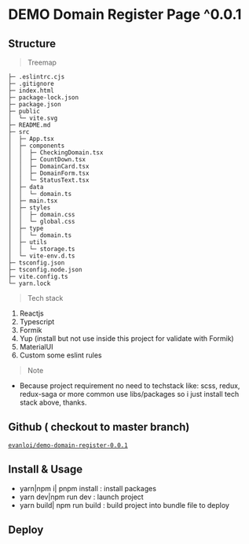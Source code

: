 # DEMO Domain Register Page ^0.0.1

## Structure

> Treemap

    ├─ .eslintrc.cjs
    ├─ .gitignore
    ├─ index.html
    ├─ package-lock.json
    ├─ package.json
    ├─ public
    │  └─ vite.svg
    ├─ README.md
    ├─ src
    │  ├─ App.tsx
    │  ├─ components
    │  │  ├─ CheckingDomain.tsx
    │  │  ├─ CountDown.tsx
    │  │  ├─ DomainCard.tsx
    │  │  ├─ DomainForm.tsx
    │  │  └─ StatusText.tsx
    │  ├─ data
    │  │  └─ domain.ts
    │  ├─ main.tsx
    │  ├─ styles
    │  │  ├─ domain.css
    │  │  └─ global.css
    │  ├─ type
    │  │  └─ domain.ts
    │  ├─ utils
    │  │  └─ storage.ts
    │  └─ vite-env.d.ts
    ├─ tsconfig.json
    ├─ tsconfig.node.json
    ├─ vite.config.ts
    └─ yarn.lock

> Tech stack

1. Reactjs
2. Typescript
3. Formik
4. Yup (install but not use inside this project for validate with Formik)
5. MaterialUI
6. Custom some eslint rules

> Note

- Because project requirement no need to techstack like: scss, redux, redux-saga or more common use libs/packages so i just install tech stack above, thanks.

## Github ( checkout to master branch)

[`evanloi/demo-domain-register-0.0.1`](https://github.com/loihd971/Demo_0.0.1)

## Install & Usage

- yarn|npm i| pnpm install : install packages
- yarn dev|npm run dev : launch project
- yarn build| npm run build : build project into bundle file to deploy

## Deploy
